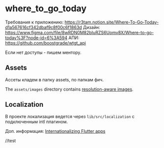 # where_to_go_today

Требования к приложению: https://r3tam.notion.site/Where-To-Go-Today-d1a567616cf342dbaf9c8f00c6f1863d
Дизайн: https://www.figma.com/file/8wRDN0M82bIuRZS6Uomv8X/Where-to-go-today%3F?node-id=6%3A594
АПИ: https://github.com/boostgrade/wtgt_api

Если нет доступы - пишем ментору.

## Assets

Ассеты кладем в папку assets, по папкам фич.

The `assets/images` directory contains [resolution-aware
images](https://flutter.dev/docs/development/ui/assets-and-images#resolution-aware).

## Localization

В проекте локализация ведется через  `lib/src/localization` с подключенным intl плагином.

Доп. информация:
[Internationalizing Flutter
apps](https://flutter.dev/docs/development/accessibility-and-localization/internationalization)


//test
